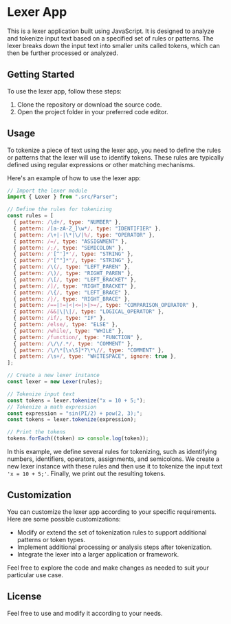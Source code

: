 # Lexer App

This is a lexer application built using JavaScript. It is designed to analyze and tokenize input text based on a specified set of rules or patterns. The lexer breaks down the input text into smaller units called tokens, which can then be further processed or analyzed.

## Getting Started

To use the lexer app, follow these steps:

1. Clone the repository or download the source code.
2. Open the project folder in your preferred code editor.

## Usage

To tokenize a piece of text using the lexer app, you need to define the rules or patterns that the lexer will use to identify tokens. These rules are typically defined using regular expressions or other matching mechanisms.

Here's an example of how to use the lexer app:

```javascript
// Import the lexer module
import { Lexer } from ".src/Parser";

// Define the rules for tokenizing
const rules = [
  { pattern: /\d+/, type: "NUMBER" },
  { pattern: /[a-zA-Z_]\w*/, type: "IDENTIFIER" },
  { pattern: /\+|-|\*|\/|%/, type: "OPERATOR" },
  { pattern: /=/, type: "ASSIGNMENT" },
  { pattern: /;/, type: "SEMICOLON" },
  { pattern: /'[^']*'/, type: "STRING" },
  { pattern: /"[^"]*"/, type: "STRING" },
  { pattern: /\(/, type: "LEFT_PAREN" },
  { pattern: /\)/, type: "RIGHT_PAREN" },
  { pattern: /\[/, type: "LEFT_BRACKET" },
  { pattern: /]/, type: "RIGHT_BRACKET" },
  { pattern: /\{/, type: "LEFT_BRACE" },
  { pattern: /}/, type: "RIGHT_BRACE" },
  { pattern: /==|!=|<|<=|>|>=/, type: "COMPARISON_OPERATOR" },
  { pattern: /&&|\|\|/, type: "LOGICAL_OPERATOR" },
  { pattern: /if/, type: "IF" },
  { pattern: /else/, type: "ELSE" },
  { pattern: /while/, type: "WHILE" },
  { pattern: /function/, type: "FUNCTION" },
  { pattern: /\/\/.*/, type: "COMMENT" },
  { pattern: /\/\*[\s\S]*?\*\//, type: "COMMENT" },
  { pattern: /\s+/, type: "WHITESPACE", ignore: true },
];

// Create a new lexer instance
const lexer = new Lexer(rules);

// Tokenize input text
const tokens = lexer.tokenize("x = 10 + 5;");
// Tokenize a math expression
const expression = "sin(PI/2) + pow(2, 3);";
const tokens = lexer.tokenize(expression);

// Print the tokens
tokens.forEach((token) => console.log(token));
```

In this example, we define several rules for tokenizing, such as identifying numbers, identifiers, operators, assignments, and semicolons. We create a new lexer instance with these rules and then use it to tokenize the input text `'x = 10 + 5;'`. Finally, we print out the resulting tokens.

## Customization

You can customize the lexer app according to your specific requirements. Here are some possible customizations:

- Modify or extend the set of tokenization rules to support additional patterns or token types.
- Implement additional processing or analysis steps after tokenization.
- Integrate the lexer into a larger application or framework.

Feel free to explore the code and make changes as needed to suit your particular use case.

## License

Feel free to use and modify it according to your needs.
